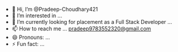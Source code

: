 - 👋 Hi, I’m @Pradeep-Choudhary421
- 👀 I’m interested in ...
- 🌱 I’m currently looking for placement as a Full Stack Developer ...
- 📫 How to reach me ... pradeep9783552320@gmail.com
- 😄 Pronouns: ...
- ⚡ Fun fact: ...

<!---
Pradeep-Choudhary421/Pradeep-Choudhary421 is a ✨ special ✨ repository because its `README.md` (this file) appears on your GitHub profile.
You can click the Preview link to take a look at your changes.
--->
